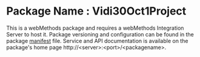 # Package Name : Vidi30Oct1Project
This is a webMethods package and requires a webMethods Integration Server to host it. Package versioning and configuration can be found in the package [manifest](./Vidi30Oct1Project/manifest.v3) file. Service and API documentation is available on the package's home page http://&lt;server&gt;:&lt;port&gt;/&lt;packagename>.